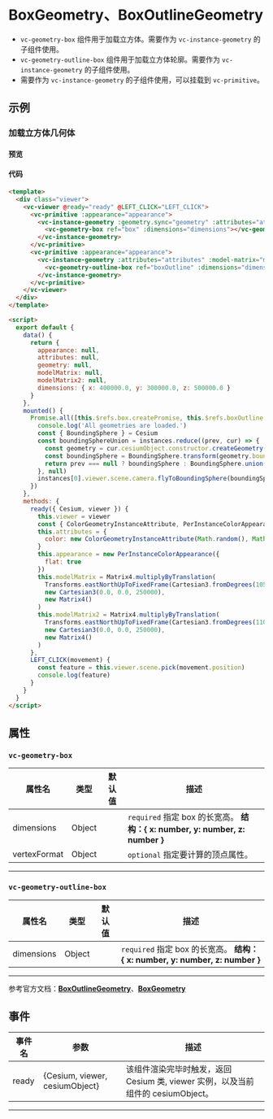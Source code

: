 # BoxGeometry、BoxOutlineGeometry

- `vc-geometry-box` 组件用于加载立方体。需要作为 `vc-instance-geometry` 的子组件使用。
- `vc-geometry-outline-box` 组件用于加载立方体轮廓。需要作为 `vc-instance-geometry` 的子组件使用。
- 需要作为 `vc-instance-geometry` 的子组件使用，可以挂载到 `vc-primitive`。

## 示例

### 加载立方体几何体

#### 预览

<doc-preview>
  <template>
    <div class="viewer">
      <vc-viewer @ready="ready" @LEFT_CLICK="LEFT_CLICK">
        <vc-primitive  @click="clicked" :appearance="appearance">
          <vc-instance-geometry :geometry.sync="geometry" :attributes="attributes" :model-matrix="modelMatrix">
            <vc-geometry-box ref="box" :dimensions="dimensions"></vc-geometry-box>
          </vc-instance-geometry>
        </vc-primitive>
        <vc-primitive @click="clicked" :appearance="appearance">
          <vc-instance-geometry :attributes="attributes" :model-matrix="modelMatrix2">
            <vc-geometry-outline-box ref="boxOutline" :dimensions="dimensions"></vc-geometry-outline-box>
          </vc-instance-geometry>
        </vc-primitive>
      </vc-viewer>
    </div>
  </template>

  <script>
    export default {
      data() {
        return {
          appearance: null,
          attributes: null,
          geometry: null,
          modelMatrix: null,
          modelMatrix2: null,
          dimensions: { x: 400000.0, y: 300000.0, z: 500000.0 }
        }
      },
      mounted() {
        Promise.all([this.$refs.box.createPromise, this.$refs.boxOutline.createPromise]).then((instances) => {
          console.log('All geometries are loaded.')
          const { BoundingSphere } = Cesium
          const boundingSphereUnion = instances.reduce((prev, cur) => {
            const geometry = cur.cesiumObject.constructor.createGeometry(cur.cesiumObject)
            const boundingSphere = BoundingSphere.transform(geometry.boundingSphere, cur.vm.$parent.modelMatrix)
            return prev === null ? boundingSphere : BoundingSphere.union(prev, boundingSphere)
          }, null)
          instances[0].viewer.scene.camera.flyToBoundingSphere(boundingSphereUnion)
        })
      },
      methods: {
        clicked (a) {
          console.log(a)
        },
        ready({ Cesium, viewer, cesiumObject }) {
          window.viewer = viewer
          this.viewer = viewer
          const { ColorGeometryInstanceAttribute, PerInstanceColorAppearance, Matrix4, Cartesian3, Transforms } = Cesium
          this.attributes = {
            color: new ColorGeometryInstanceAttribute(Math.random(), Math.random(), Math.random(), 0.5)
          }
          this.appearance = new PerInstanceColorAppearance({
            flat: true
          })
          this.modelMatrix = Matrix4.multiplyByTranslation(
            Transforms.eastNorthUpToFixedFrame(Cartesian3.fromDegrees(105.0, 40.0)),
            new Cartesian3(0.0, 0.0, 250000),
            new Matrix4()
          )
          this.modelMatrix2 = Matrix4.multiplyByTranslation(
            Transforms.eastNorthUpToFixedFrame(Cartesian3.fromDegrees(110.0, 40.0)),
            new Cartesian3(0.0, 0.0, 250000),
            new Matrix4()
          )
        },
        LEFT_CLICK(movement) {
          const feature = this.viewer.scene.pick(movement.position)
          console.log(feature)
        }
      }
    }
  </script>
</doc-preview>

#### 代码

```html
<template>
  <div class="viewer">
    <vc-viewer @ready="ready" @LEFT_CLICK="LEFT_CLICK">
      <vc-primitive :appearance="appearance">
        <vc-instance-geometry :geometry.sync="geometry" :attributes="attributes" :model-matrix="modelMatrix">
          <vc-geometry-box ref="box" :dimensions="dimensions"></vc-geometry-box>
        </vc-instance-geometry>
      </vc-primitive>
      <vc-primitive :appearance="appearance">
        <vc-instance-geometry :attributes="attributes" :model-matrix="modelMatrix2">
          <vc-geometry-outline-box ref="boxOutline" :dimensions="dimensions"></vc-geometry-outline-box>
        </vc-instance-geometry>
      </vc-primitive>
    </vc-viewer>
  </div>
</template>

<script>
  export default {
    data() {
      return {
        appearance: null,
        attributes: null,
        geometry: null,
        modelMatrix: null,
        modelMatrix2: null,
        dimensions: { x: 400000.0, y: 300000.0, z: 500000.0 }
      }
    },
    mounted() {
      Promise.all([this.$refs.box.createPromise, this.$refs.boxOutline.createPromise]).then((instances) => {
        console.log('All geometries are loaded.')
        const { BoundingSphere } = Cesium
        const boundingSphereUnion = instances.reduce((prev, cur) => {
          const geometry = cur.cesiumObject.constructor.createGeometry(cur.cesiumObject)
          const boundingSphere = BoundingSphere.transform(geometry.boundingSphere, cur.vm.$parent.modelMatrix)
          return prev === null ? boundingSphere : BoundingSphere.union(prev, boundingSphere)
        }, null)
        instances[0].viewer.scene.camera.flyToBoundingSphere(boundingSphereUnion)
      })
    },
    methods: {
      ready({ Cesium, viewer }) {
        this.viewer = viewer
        const { ColorGeometryInstanceAttribute, PerInstanceColorAppearance, Matrix4, Cartesian3, Transforms } = Cesium
        this.attributes = {
          color: new ColorGeometryInstanceAttribute(Math.random(), Math.random(), Math.random(), 0.5)
        }
        this.appearance = new PerInstanceColorAppearance({
          flat: true
        })
        this.modelMatrix = Matrix4.multiplyByTranslation(
          Transforms.eastNorthUpToFixedFrame(Cartesian3.fromDegrees(105.0, 40.0)),
          new Cartesian3(0.0, 0.0, 250000),
          new Matrix4()
        )
        this.modelMatrix2 = Matrix4.multiplyByTranslation(
          Transforms.eastNorthUpToFixedFrame(Cartesian3.fromDegrees(110.0, 40.0)),
          new Cartesian3(0.0, 0.0, 250000),
          new Matrix4()
        )
      },
      LEFT_CLICK(movement) {
        const feature = this.viewer.scene.pick(movement.position)
        console.log(feature)
      }
    }
  }
</script>
```

## 属性

### `vc-geometry-box`

| 属性名       | 类型   | 默认值 | 描述                                                                         |
| ------------ | ------ | ------ | ---------------------------------------------------------------------------- |
| dimensions   | Object |        | `required` 指定 box 的长宽高。 **结构：{ x: number, y: number, z: number }** |
| vertexFormat | Object |        | `optional` 指定要计算的顶点属性。                                            |

---

### `vc-geometry-outline-box`

| 属性名     | 类型   | 默认值 | 描述                                                                         |
| ---------- | ------ | ------ | ---------------------------------------------------------------------------- |
| dimensions | Object |        | `required` 指定 box 的长宽高。 **结构：{ x: number, y: number, z: number }** |

---

参考官方文档：**[BoxOutlineGeometry](https://cesium.com/docs/cesiumjs-ref-doc/BoxOutlineGeometry.html)**、**[BoxGeometry](https://cesium.com/docs/cesiumjs-ref-doc/BoxGeometry.html)**

## 事件

| 事件名 | 参数                           | 描述                                                                             |
| ------ | ------------------------------ | -------------------------------------------------------------------------------- |
| ready  | {Cesium, viewer, cesiumObject} | 该组件渲染完毕时触发，返回 Cesium 类, viewer 实例，以及当前组件的 cesiumObject。 |

---
